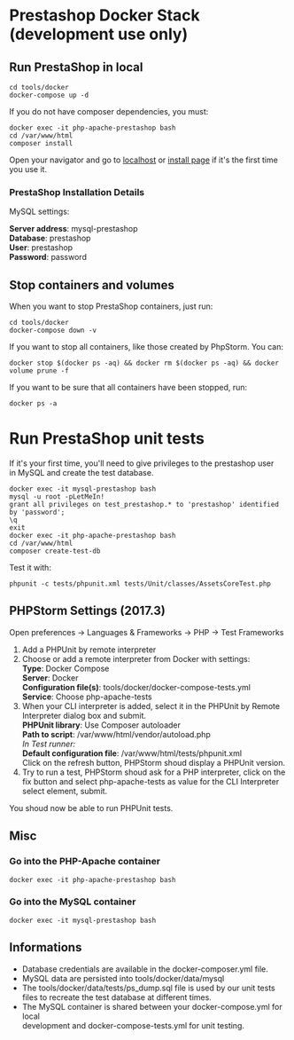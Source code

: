 # Prestashop Docker Stack (development use only)

## Run PrestaShop in local

```
cd tools/docker
docker-compose up -d
```

If you do not have composer dependencies, you must:

```
docker exec -it php-apache-prestashop bash
cd /var/www/html
composer install
```

Open your navigator and go to [localhost](http://localhost) or 
[install page](http://localhost/install-dev/) if it's the first time you use it.

### PrestaShop Installation Details

MySQL settings:

**Server address**: mysql-prestashop  
**Database**: prestashop  
**User**: prestashop  
**Password**: password

## Stop containers and volumes

When you want to stop PrestaShop containers, just run:

```
cd tools/docker
docker-compose down -v
```

If you want to stop all containers, like those created by PhpStorm. You can:

```
docker stop $(docker ps -aq) && docker rm $(docker ps -aq) && docker volume prune -f
```

If you want to be sure that all containers have been stopped, run:

```
docker ps -a
```

# Run PrestaShop unit tests

If it's your first time, you'll need to give privileges to the prestashop user  
in MySQL and create the test database.

```
docker exec -it mysql-prestashop bash
mysql -u root -pLetMeIn!
grant all privileges on test_prestashop.* to 'prestashop' identified by 'password';
\q
exit
docker exec -it php-apache-prestashop bash
cd /var/www/html
composer create-test-db
```

Test it with:

```
phpunit -c tests/phpunit.xml tests/Unit/classes/AssetsCoreTest.php
```

##  PHPStorm Settings (2017.3)

Open preferences -> Languages & Frameworks -> PHP -> Test Frameworks

1. Add a PHPUnit by remote interpreter  
2. Choose or add a remote interpreter from Docker with settings:  
**Type**: Docker Compose  
**Server**: Docker  
**Configuration file(s)**: tools/docker/docker-compose-tests.yml  
**Service**: Choose php-apache-tests  
3. When your CLI interpreter is added, select it in the PHPUnit by Remote Interpreter 
dialog box and submit.  
**PHPUnit library**: Use Composer autoloader  
**Path to script**: /var/www/html/vendor/autoload.php  
*In Test runner:*  
**Default configuration file**: /var/www/html/tests/phpunit.xml  
Click on the refresh button, PHPStorm shoud display a PHPUnit version.
4. Try to run a test, PHPStorm shoud ask for a PHP interpreter, click on the fix 
button and select php-apache-tests as value for the CLI Interpreter select element, 
submit.  

You shoud now be able to run PHPUnit tests.

## Misc

### Go into the PHP-Apache container

```
docker exec -it php-apache-prestashop bash
```

### Go into the MySQL container

```
docker exec -it mysql-prestashop bash
```

## Informations

- Database credentials are available in the docker-composer.yml file.
- MySQL data are persisted into tools/docker/data/mysql
- The tools/docker/data/tests/ps_dump.sql file is used by our unit tests files to 
recreate the test database at different times.
- The MySQL container is shared between your docker-compose.yml for local  
development and docker-compose-tests.yml for unit testing.

